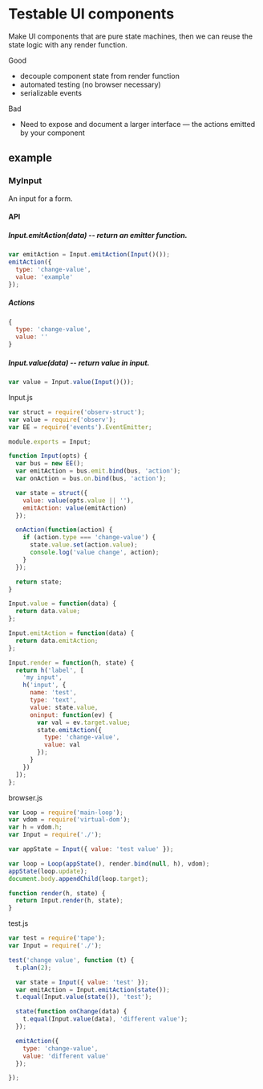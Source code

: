 # Testable UI components

Make UI components that are pure state machines, then we can reuse the state logic with any render function.

Good

* decouple component state from render function
* automated testing (no browser necessary)
* serializable events

Bad

* Need to expose and document a larger interface &mdash; the actions emitted by your component


## example

### MyInput
An input for a form.

#### API

##### Input.emitAction(data) -- return an emitter function.
```js
var emitAction = Input.emitAction(Input()());
emitAction({
  type: 'change-value',
  value: 'example'
});
```

##### Actions
```js
{
  type: 'change-value',
  value: ''
}
```

##### Input.value(data) -- return value in input.
```js
var value = Input.value(Input()());
```

Input.js
```js
var struct = require('observ-struct');
var value = require('observ');
var EE = require('events').EventEmitter;

module.exports = Input;

function Input(opts) {
  var bus = new EE();
  var emitAction = bus.emit.bind(bus, 'action');
  var onAction = bus.on.bind(bus, 'action');

  var state = struct({
    value: value(opts.value || ''),
    emitAction: value(emitAction)
  });

  onAction(function(action) {
    if (action.type === 'change-value') {
      state.value.set(action.value);
      console.log('value change', action);
    }
  });

  return state;
}

Input.value = function(data) {
  return data.value;
};

Input.emitAction = function(data) {
  return data.emitAction;
};

Input.render = function(h, state) {
  return h('label', [
    'my input',
    h('input', {
      name: 'test',
      type: 'text',
      value: state.value,
      oninput: function(ev) {
        var val = ev.target.value;
        state.emitAction({
          type: 'change-value',
          value: val
        });
      }
    })
  ]);
};
```

browser.js
```js
var Loop = require('main-loop');
var vdom = require('virtual-dom');
var h = vdom.h;
var Input = require('./');

var appState = Input({ value: 'test value' });

var loop = Loop(appState(), render.bind(null, h), vdom);
appState(loop.update);
document.body.appendChild(loop.target);

function render(h, state) {
  return Input.render(h, state);
}
```

test.js
```js
var test = require('tape');
var Input = require('./');

test('change value', function (t) {
  t.plan(2);

  var state = Input({ value: 'test' });
  var emitAction = Input.emitAction(state());
  t.equal(Input.value(state()), 'test');

  state(function onChange(data) {
    t.equal(Input.value(data), 'different value');
  });

  emitAction({
    type: 'change-value',
    value: 'different value'
  });

});
```
